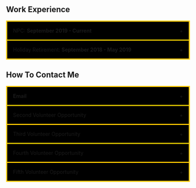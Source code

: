 
<style>

.accordion {
  max-width: 650px;
  border: 3px solid #FFCC00;
  border-bottom: none;
}

.accordion:last-child {
  border-bottom: 3px solid #FFCC00;
}

.accordion-header {
  display: flex;
  padding: 16px;
  cursor: pointer;
  background-color: #000000;
}

.accordion-title {
  flex: 1;
}

.accordion-icon: {
  width: 16px;
}

.accordion-content {
  padding: 16px;
}

.accordion-content {
  display: none;
}

</style>


<section id="work-experience">

<h2>Work Experience</h2>

<div class="accordion">
    <div class="accordion-header">
      <div class="accordion-title">NPC: <strong>September 2019 - Current</strong></div>
      <span class="accordion-icon">+</span>
    </div>
    <div class="accordion-content">
        For my current job, I am a Digital Print Operator. We use big commercial size printers to print anything from documents to booklets. Their is a lot of thought process when it comes to this job since you need to know what paper to use, where to pull the files from, and how to complete the job correctly for shipping or to be taken somewhere else in the plant for further completion.
    </div>
</div>

<div class="accordion">
    <div class="accordion-header">
      <div class="accordion-title">Holiday Retirement: <strong>September 2018 - May 2019</strong></div>
      <span class="accordion-icon">+</span>
    </div>
    <div class="accordion-content">
        For this job, I was a Dining Room Server. This job consisted of serving the retired folks food and drinks. We started by giving light refreshments before their meal, then eventually when it was dinner time, we went out and took their orders. After dinner was done, we then had to go out and bus all of the tables, then reset them for the next meal.
    </div>
</div>

</section>


<section id="contact">

<h2>How To Contact Me</h2>

<div class="accordion">
    <div class="accordion-header">
      <div class="accordion-title"><strong>Email</strong></div>
      <span class="accordion-icon">+</span>
    </div>
    <div class="accordion-content">
        kadenhelsel@gmail.com
    </div>
</div>

<div class="accordion">
    <div class="accordion-header">
      <div class="accordion-title">Second Volunteer Opportunity</div>
      <span class="accordion-icon">+</span>
    </div>
    <div class="accordion-content">
        Lorem ipsum dolor sit amet, consectetur adipiscing elit, sed do eiusmod tempor incididunt ut labore et dolore magna aliqua. Ut enim ad minim veniam, quis nostrud exercitation ullamco laboris nisi ut aliquip ex ea commodo consequat.
    </div>
</div>

<div class="accordion">
    <div class="accordion-header">
      <div class="accordion-title">Third Volunteer Opportunity</div>
      <span class="accordion-icon">+</span>
    </div>
    <div class="accordion-content">
        Lorem ipsum dolor sit amet, consectetur adipiscing elit, sed do eiusmod tempor incididunt ut labore et dolore magna aliqua. Ut enim ad minim veniam, quis nostrud exercitation ullamco laboris nisi ut aliquip ex ea commodo consequat.
    </div>
</div>

<div class="accordion">
    <div class="accordion-header">
      <div class="accordion-title">Fourth Volunteer Opportunity</div>
      <span class="accordion-icon">+</span>
    </div>
    <div class="accordion-content">
        Lorem ipsum dolor sit amet, consectetur adipiscing elit, sed do eiusmod tempor incididunt ut labore et dolore magna aliqua. Ut enim ad minim veniam, quis nostrud exercitation ullamco laboris nisi ut aliquip ex ea commodo consequat.
    </div>
</div>

<div class="accordion">
    <div class="accordion-header">
      <div class="accordion-title">Fifth Volunteer Opportunity</div>
      <span class="accordion-icon">+</span>
    </div>
    <div class="accordion-content">
        Lorem ipsum dolor sit amet, consectetur adipiscing elit, sed do eiusmod tempor incididunt ut labore et dolore magna aliqua. Ut enim ad minim veniam, quis nostrud exercitation ullamco laboris nisi ut aliquip ex ea commodo consequat.
    </div>
</div>


</section>

<script>

const accordionHeaders = document.getElementsByClassName('accordion-header');
const accordionContents = document.getElementsByClassName('accordion-content');
const accordionIcons = document.getElementsByClassName('accordion-icon');

for (let i = 0; i < accordionHeaders.length; i++) {
  accordionHeaders[i].addEventListener('click', () => {
    accordionContents[i].style.display = accordionContents[i].style.display == 'block' ? 'none' : 'block';
    accordionIcons[i].innerHTML = accordionContents[i].style.display == 'block' ? '-' : '+';
  });
}

</script>

